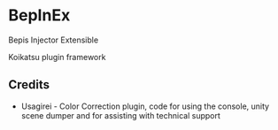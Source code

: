 # BepInEx
Bepis Injector Extensible

Koikatsu plugin framework

## Credits
- Usagirei - Color Correction plugin, code for using the console, unity scene dumper and for assisting with technical support
